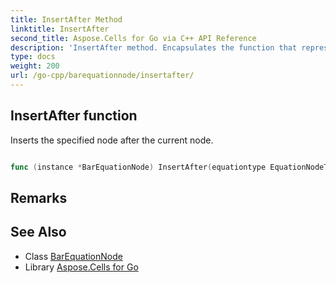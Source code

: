 ```yaml
---
title: InsertAfter Method 
linktitle: InsertAfter
second_title: Aspose.Cells for Go via C++ API Reference
description: 'InsertAfter method. Encapsulates the function that represents insertafter in Go.'
type: docs
weight: 200
url: /go-cpp/barequationnode/insertafter/
---
```


## InsertAfter function

Inserts the specified node after the current node.

```go

func (instance *BarEquationNode) InsertAfter(equationtype EquationNodeType)  (*EquationNode,  error) 

```

## Remarks


## See Also

* Class [BarEquationNode](../)
* Library [Aspose.Cells for Go](../../)
